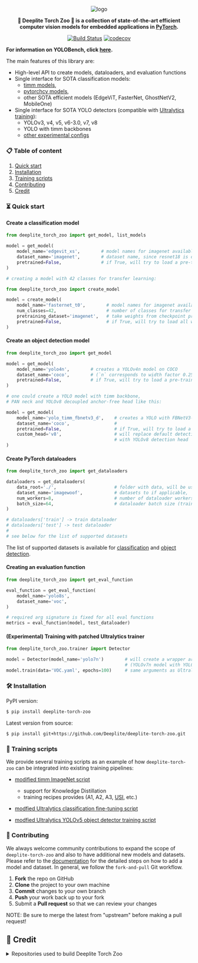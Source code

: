 <div align="center">

  ![logo](https://docs.deeplite.ai/neutrino/_static/content/deeplite-logo-color.png)

  **🚀 Deeplite Torch Zoo 🚀 is a collection of state-of-the-art efficient
  computer vision models for embedded applications in [PyTorch](https://pytorch.org/).**

  [![Build Status](https://travis-ci.com/Deeplite/deeplite-torch-zoo.svg?token=kodd5rKMpjxQDqRCxwiV&branch=master)](https://travis-ci.com/Deeplite/deeplite-torch-zoo) [![codecov](https://codecov.io/gh/Deeplite/deeplite-torch-zoo/branch/master/graph/badge.svg?token=AVTp3PW5UP)](https://codecov.io/gh/Deeplite/deeplite-torch-zoo)

</div>

**For information on YOLOBench, click [here](results/yolobench).**

The main features of this library are:

 - High-level API to create models, dataloaders, and evaluation functions
 - Single interface for SOTA classification models:
    - [timm models](https://github.com/huggingface/pytorch-image-models/),
    - [pytorchcv models](https://github.com/osmr/imgclsmob/tree/master/pytorch),
    - other SOTA efficient models (EdgeViT, FasterNet, GhostNetV2, MobileOne)
 - Single interface for SOTA YOLO detectors (compatible with [Ultralytics training](https://github.com/ultralytics/ultralytics)):
    - YOLOv3, v4, v5, v6-3.0, v7, v8
    - YOLO with timm backbones
    - [other experimental configs](https://github.com/Deeplite/deeplite-torch-zoo/tree/develop/deeplite_torch_zoo/src/object_detection/yolov5/configs)

### 📋 Table of content
 1. [Quick start](#start)
 2. [Installation](#installation)
 3. [Training scripts](#training-scripts)
 7. [Contributing](#contributing)
 9. [Credit](#credit)


### ⏳ Quick start <a name="start"></a>

#### Create a classification model

```python
from deeplite_torch_zoo import get_model, list_models

model = get_model(
    model_name='edgevit_xs',        # model names for imagenet available via `list_models('imagenet')`
    dataset_name='imagenet',        # dataset name, since resnet18 is different for e.g. imagenet and cifar100
    pretrained=False,               # if True, will try to load a pre-trained checkpoint
)

# creating a model with 42 classes for transfer learning:

from deeplite_torch_zoo import create_model

model = create_model(
    model_name='fasternet_t0',        # model names for imagenet available via `list_models('imagenet')`
    num_classes=42,                   # number of classes for transfer learning
    pretraining_dataset='imagenet',   # take weights from checkpoint pre-trained on this dataset
    pretrained=False,                 # if True, will try to load all weights with matching tensor shapes
)
```

#### Create an object detection model

```python
from deeplite_torch_zoo import get_model

model = get_model(
    model_name='yolo4n',        # creates a YOLOv4n model on COCO
    dataset_name='coco',        # (`n` corresponds to width factor 0.25, depth factor 0.33)
    pretrained=False,           # if True, will try to load a pre-trained checkpoint
)

# one could create a YOLO model with timm backbone,
# PAN neck and YOLOv8 decoupled anchor-free head like this:

model = get_model(
    model_name='yolo_timm_fbnetv3_d',    # creates a YOLO with FBNetV3-d backbone from timm
    dataset_name='coco',                 #
    pretrained=False,                    # if True, will try to load a pre-trained checkpoint
    custom_head='v8',                    # will replace default detection head
                                         # with YOLOv8 detection head
)
```

#### Create PyTorch dataloaders

```python
from deeplite_torch_zoo import get_dataloaders

dataloaders = get_dataloaders(
    data_root='./',                      # folder with data, will be used for download
    dataset_name='imagewoof',            # datasets to if applicable,
    num_workers=8,                       # number of dataloader workers
    batch_size=64,                       # dataloader batch size (train and test)
)

# dataloaders['train'] -> train dataloader
# dataloaders['test'] -> test dataloader
#
# see below for the list of supported datasets
```

The list of supported datasets is available for [classification](https://github.com/Deeplite/deeplite-torch-zoo/blob/develop/docs/CLASSIFICATION.md) and [object detection](https://github.com/Deeplite/deeplite-torch-zoo/blob/develop/docs/OBJECT_DETECTION.md).

#### Creating an evaluation function

```python
from deeplite_torch_zoo import get_eval_function

eval_function = get_eval_function(
    model_name='yolo8s',
    dataset_name='voc',
)

# required arg signature is fixed for all eval functions
metrics = eval_function(model, test_dataloader)
```

#### (Experimental) Training with patched Ultralytics trainer

```python
from deeplite_torch_zoo.trainer import Detector

model = Detector(model_name='yolo7n')        # will create a wrapper around YOLOv7n model
                                             # (YOLOv7n model with YOLOv8 detection head)
model.train(data='VOC.yaml', epochs=100)     # same arguments as Ultralytics trainer
```

### 🛠 Installation <a name="installation"></a>
PyPI version:
```bash
$ pip install deeplite-torch-zoo
````
Latest version from source:
```bash
$ pip install git+https://github.com/Deeplite/deeplite-torch-zoo.git
````

### 💪 Training scripts <a name="training-scripts"></a>

We provide several training scripts as an example of how `deeplite-torch-zoo` can be integrated into existing training pipelines:


- [modified timm ImageNet script](https://github.com/Deeplite/deeplite-torch-zoo/tree/develop/training_scripts/classification/imagenet)

  - support for Knowledge Distillation
  - training recipes provides (A1, A2, A3, [USI](https://github.com/Alibaba-MIIL/Solving_ImageNet), etc.)
- [modfied Ultralytics classification fine-tuning script](https://github.com/Deeplite/deeplite-torch-zoo/tree/develop/training_scripts/classification/ultralytics)
- [modfied Ultralytics YOLOv5 object detector training script](https://github.com/Deeplite/deeplite-torch-zoo/tree/develop/training_scripts/object_detection)


### 🤝 Contributing <a name="contributing"></a>

We always welcome community contributions to expand the scope of `deeplite-torch-zoo` and also to have additional new models and datasets. Please refer to the [documentation](https://docs.deeplite.ai/neutrino/zoo.html#contribute-a-model-dataset-to-the-zoo) for the detailed steps on how to add a model and dataset. In general, we follow the `fork-and-pull` Git workflow.

 1. **Fork** the repo on GitHub
 2. **Clone** the project to your own machine
 3. **Commit** changes to your own branch
 4. **Push** your work back up to your fork
 5. Submit a **Pull request** so that we can review your changes

NOTE: Be sure to merge the latest from "upstream" before making a pull request!

## 🙏 Credit <a name="credit"></a>

<details>

  <summary>Repositories used to build Deeplite Torch Zoo</summary>

### Object Detection
- YOLOv3 implementation: [ultralytics/yolov3](https://github.com/ultralytics/yolov3)
- YOLOv5 implementation: [ultralytics/yolov5](https://github.com/ultralytics/yolov5)
- flexible-yolov5 implementation: [Bobo-y/flexible-yolov5](https://github.com/Bobo-y/flexible-yolov5)
- YOLOv8 implementation: [ultralytics/ultralytics](https://github.com/ultralytics/ultralytics)
- YOLOv7 implementation: [WongKinYiu/yolov7](https://github.com/WongKinYiu/yolov7)
- YOLOX implementation: [iscyy/yoloair](https://github.com/iscyy/yoloair)
- [westerndigitalcorporation/YOLOv3-in-PyTorch](https://github.com/westerndigitalcorporation/YOLOv3-in-PyTorch)

### Segmentation
- The implementation of deeplab: [pytorch-deeplab-xception](https://github.com/jfzhang95/pytorch-deeplab-xception)
- The implementation of unet_scse: [nyoki-mtl/pytorch-segmentation](https://github.com/nyoki-mtl/pytorch-segmentation)
- The implementation of fcn: [wkentaro/pytorch-fcn](https://github.com/wkentaro/pytorch-fcn)
- The implementation of Unet: [milesial/Pytorch-UNet](https://github.com/milesial/Pytorch-UNet)

### Classification
- The implementation of models on CIFAR100 dataset: [kuangliu/pytorch-cifar](https://github.com/kuangliu/pytorch-cifar)
- The implementation of Mobilenetv1 model on VWW dataset: [qfgaohao/pytorch-ssd](https://github.com/qfgaohao/pytorch-ssd)
- The implementation of Mobilenetv3 model on VWW dataset: [d-li14/mobilenetv3.pytorch](https://github.com/d-li14/mobilenetv3.pytorch)

### DNN building block implementations
- [d-li14/mobilenetv2.pytorch](https://github.com/d-li14/mobilenetv2.pytorch)
- [d-li14/efficientnetv2.pytorch](https://github.com/d-li14/efficientnetv2.pytorch)
- [apple/ml-mobileone](https://github.com/apple/ml-mobileone)
- [osmr/imgclsmob](https://github.com/osmr/imgclsmob)
- [huggingface/pytorch-image-models](https://github1s.com/huggingface/pytorch-image-models)
- [moskomule/senet.pytorch](https://github.com/moskomule/senet.pytorch)
- [DingXiaoH/RepLKNet-pytorch](https://github.com/DingXiaoH/RepLKNet-pytorch)
- [huawei-noah/Efficient-AI-Backbones](https://github.com/huawei-noah/Efficient-AI-Backbones)


### Misc
- torchvision dataset implementations: [pytorch/vision](https://github.com/pytorch/vision)
- MLP implementation: [aaron-xichen/pytorch-playground](https://github.com/aaron-xichen/pytorch-playground)
- AutoAugment implementation: [DeepVoltaire/AutoAugment](https://github.com/DeepVoltaire/AutoAugment)
- Cutout implementation: [uoguelph-mlrg/Cutout](https://github.com/uoguelph-mlrg/Cutout)
- Robustness measurement image distortions: [hendrycks/robustness](https://github.com/hendrycks/robustness)
- Registry implementation: [openvinotoolkit/openvino/tools/pot](https://github.com/openvinotoolkit/openvino/blob/master/tools/pot)

</details>
